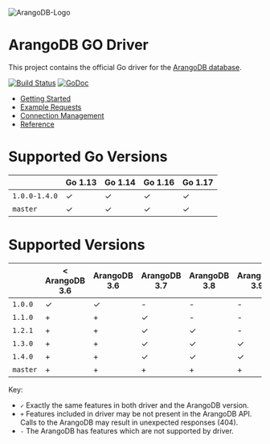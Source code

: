 ![ArangoDB-Logo](https://user-images.githubusercontent.com/3998723/207981337-79d49127-48fc-4c7c-9411-8a688edca1dd.png)


# ArangoDB GO Driver

This project contains the official Go driver for the [ArangoDB database](https://arangodb.com).

[![Build Status](https://travis-ci.org/arangodb/go-driver.svg?branch=master)](https://travis-ci.org/arangodb/go-driver)
[![GoDoc](https://godoc.org/github.com/arangodb/go-driver?status.svg)](http://godoc.org/github.com/arangodb/go-driver)

- [Getting Started](https://www.arangodb.com/docs/stable/drivers/go-getting-started.html)
- [Example Requests](https://www.arangodb.com/docs/stable/drivers/go-example-requests.html)
- [Connection Management](https://www.arangodb.com/docs/stable/drivers/go-connection-management.html)
- [Reference](https://godoc.org/github.com/arangodb/go-driver)

# Supported Go Versions

|               | Go 1.13 | Go 1.14 | Go 1.16 | Go 1.17 |
|---------------|---------|---------|---------|---------|
| `1.0.0-1.4.0` | ✓       | ✓       | ✓       | ✓       |
| `master`      | ✓       | ✓       | ✓       | ✓       |

# Supported Versions

|          | < ArangoDB 3.6 | ArangoDB 3.6 | ArangoDB 3.7 | ArangoDB 3.8 | ArangoDB 3.9 | ArangoDB 3.10 |
|----------|----------------|--------------|--------------|--------------|--------------|---------------|
| `1.0.0`  | ✓              | ✓            | -            | -            | -            | -             |
| `1.1.0`  | +              | +            | ✓            | -            | -            | -             |
| `1.2.1`  | +              | +            | ✓            | ✓            | -            | -             |
| `1.3.0`  | +              | +            | ✓            | ✓            | ✓            | -             |
| `1.4.0`  | +              | +            | ✓            | ✓            | ✓            | ✓             |
| `master` | +              | +            | +            | +            | +            | +             |

Key:

* `✓` Exactly the same features in both driver and the ArangoDB version.
* `+` Features included in driver may be not present in the ArangoDB API. Calls to the ArangoDB may result in unexpected responses (404).
* `-` The ArangoDB has features which are not supported by driver.
